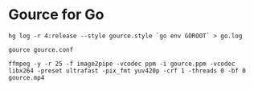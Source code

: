 Gource for Go
=============

```console
hg log -r 4:release --style gource.style `go env GOROOT` > go.log

gource gource.conf

ffmpeg -y -r 25 -f image2pipe -vcodec ppm -i gource.ppm -vcodec libx264 -preset ultrafast -pix_fmt yuv420p -crf 1 -threads 0 -bf 0 gource.mp4
```

